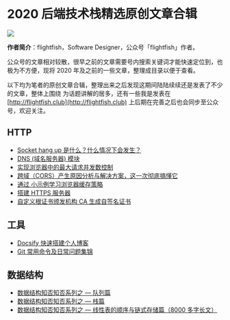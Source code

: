 # 2020 后端技术栈精选原创文章合辑

![](./img/2020-noderoadmap-original-compilation.pngs)

**作者简介**：flightfish，Software Designer，公众号「flightfish」作者。

公众号的文章相对较散，很早之前的文章需要号内搜索关键词才能快速定位到，也极为不方便，现将 2020 年及之前的一些文章，整理成目录以便于查看。

以下均为笔者的原创文章合辑，整理出来之后发现这期间陆陆续续还是发表了不少的文章，整体上围绕  为话题讲解的居多，还有一些我是发表在 [http://flightfish.club](http://flightfish.club) 上后期在完善之后也会同步至公众号，欢迎关注。


## HTTP
* [Socket hang up 是什么？什么情况下会发生？](https://mp.weixin.qq.com/s/40pvFSTSD2h93HqOFMNeFA)
* [ DNS (域名服务器) 模块](https://mp.weixin.qq.com/s/xxV9QISsMLNisjMU5a-6dQ)
* [实现浏览器中的最大请求并发数控制](https://mp.weixin.qq.com/s/8iWVLUhclUFoU_KdCLTaDw)
* [跨域（CORS）产生原因分析与解决方案，这一次彻底搞懂它](https://mp.weixin.qq.com/s/HLI8K5nACZuKKNRYN3V-wQ)
* [通过  小示例学习浏览器缓存策略](https://mp.weixin.qq.com/s/WXdl8yoGQqMNfIDPqSQ75Q)
* [ 搭建 HTTPS 服务器](https://mp.weixin.qq.com/s/Eq3M51L6lPBo25v4VVxXXw)
* [自定义根证书颁发机构 CA 生成自签名证书](https://mp.weixin.qq.com/s/IKmIauxqcuuVnqkr1hZpHQ)

## 工具
* [Docsify 快速搭建个人博客](https://mp.weixin.qq.com/s/-KGNK2y1mPCPIe9lPWrZlg)
* [Git 常用命令及日常问题集锦](https://mp.weixin.qq.com/s/f2Tcrp3f_UGyFMhsXYGgxQ)

## 数据结构
* [数据结构知否知否系列之 — 队列篇](https://mp.weixin.qq.com/s/1ZoJdLK0gcHJQ0hMai9Dxw)
* [数据结构知否知否系列之 — 栈篇](https://mp.weixin.qq.com/s/IP8KLndcyIYSYxiTMGHaUg)
* [数据结构知否知否系列之 — 线性表的顺序与链式存储篇（8000 多字长文）](https://mp.weixin.qq.com/s/wj8PJT1ZJNvYgpd_Kn8uoA)
